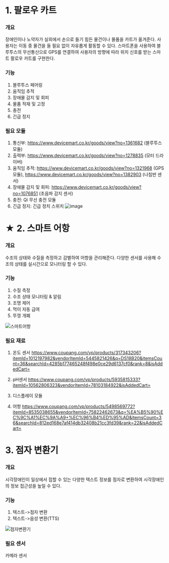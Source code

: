 # 1. 팔로우 카트
### 개요
   장애인이나 노약자가 실외에서 손으로 들기 힘든 물건이나 물품을 카트가 옮겨준다. 사용자는 이동 중 물건을 들 필요 없이 자유롭게 활동할 수 있다. 스마트폰을 사용하여 블루투스의 무선통신으로 GPS를 연결하여 사용자의 방향에 따라 위치 신호를 받는 스마트 팔로우 카트를 구현한다.
### 기능
1. 블루투스 페어링
2. 움직임 추적
3. 장애물 감지 및 회피
4. 물품 적재 및 고정
5. 충전
6. 긴급 정지
### 필요 모듈
1. 통신부: https://www.devicemart.co.kr/goods/view?no=1361682 (블루투스 모듈)
2. 출력부: https://www.devicemart.co.kr/goods/view?no=1278835 (모터 드라이버)
3. 움직임 추적: https://www.devicemart.co.kr/goods/view?no=1321968 (GPS 모듈), https://www.devicemart.co.kr/goods/view?no=1382903 (나침반 센서)
4. 장애물 감지 및 회피: https://www.devicemart.co.kr/goods/view?no=1076851 (초음파 감지 센서)
5. 충전: Qi 무선 충전 모듈
6. 긴급 정지: 긴급 정치 스위치
![image](https://github.com/wireless-network-team2/Theme/assets/113682873/d9b6a359-2392-4bec-9775-9531eea82974)

# ★ 2. 스마트 어항
### 개요
   수조의 상태와 수질을 측정하고 감별하여 어항을 관리해준다. 다양한 센서를 사용해 수조의 상태를 실시간으로 모니터링 할 수 있다.
### 기능
1. 수질 측정
2. 수조 상태 모니터링 & 알림
3. 조명 제어
4. 먹이 자동 급여
5. 뚜껑 개폐

![스마트어항](https://github.com/wireless-network-team2/Theme/assets/144095568/b4f1e513-b6a0-4040-bd08-e1d63a397abd)
### 필요 재료
1. 온도 센서 https://www.coupang.com/vp/products/317343206?itemId=1012197982&vendorItemId=5445821426&q=DS18B20&itemsCount=36&searchId=4285b177465248f498e0ce29d6137cf0&rank=8&isAddedCart=
   
2. pH센서 https://www.coupang.com/vp/products/5935815333?itemId=10562806323&vendorItemId=78103184922&isAddedCart=
   
3. 디스플레이 모듈
   
4. 어항 https://www.coupang.com/vp/products/5498569772?itemId=8535038655&vendorItemId=75822462673&q=%EA%B5%90%EC%9C%A1%EC%9A%A9+%EC%96%B4%ED%95%AD&itemsCount=36&searchId=812ed168e7af414db32408b21cc3fd39&rank=22&isAddedCart=
# 3. 점자 변환기
### 개요
   시각장애인이 일상에서 접할 수 있는 다양한 텍스트 정보를 점자로 변환하여 시각장애인의 정보 접근성을 높일 수 있다. 
### 기능
1. 텍스트->점자 변환
2. 텍스트->음성 변환(TTS)

![점자변환기](https://github.com/wireless-network-team2/Theme/assets/144095568/64473259-a6a5-48ca-a390-310c9ed32265)
### 필요 센서
카메라 센서
    
